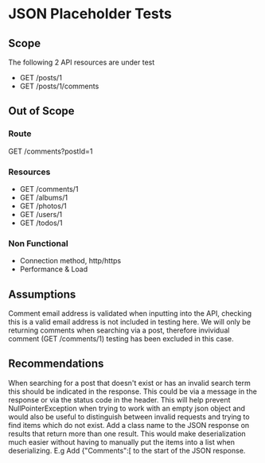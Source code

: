 # JSON Placeholder Tests

## Scope
The following 2 API resources are under test
- GET /posts/1
- GET /posts/1/comments

## Out of Scope
### Route
GET /comments?postId=1

### Resources
- GET /comments/1
- GET /albums/1
- GET /photos/1
- GET /users/1
- GET /todos/1

### Non Functional
- Connection method, http/https
- Performance & Load

## Assumptions
Comment email address is validated when inputting into the API, checking this is a valid email address is not included in testing here.
We will only be returning comments when searching via a post, therefore invividual comment (GET /comments/1) testing has been excluded in this case.

## Recommendations
When searching for a post that doesn't exist or has an invalid search term this should be indicated in the response. This could be via a message in the response or via the status code in the header. This will help prevent  NullPointerException when trying to work with an empty json object and would also be useful to distinguish between invalid requests and trying to find items which do not exist.
Add a class name to the JSON response on results that return more than one result. This would make deserialization much easier without having to manually put the items into a list when deserializing. E.g Add {"Comments":[ to the start of the JSON response.
